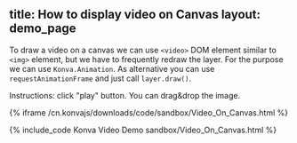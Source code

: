 title: How to display video on Canvas
layout: demo_page
---

To draw a video on a canvas we can use `<video>` DOM element similar to `<img>` element, but we have to frequently redraw the layer. For the purpose we can use `Konva.Animation`. As alternative you can use `requestAnimationFrame` and just call `layer.draw()`.

Instructions: click "play" button. You can drag&drop the image.

{% iframe /cn.konvajs/downloads/code/sandbox/Video_On_Canvas.html %}

{% include_code Konva Video Demo sandbox/Video_On_Canvas.html %}
